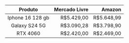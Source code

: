 | Produto | Mercado Livre | Amazon | 
|:---:|---:|---:|
| Iphone 16 128 gb | R$5.429,00 | R$5.648,99 | 
| Galaxy S24 5G | R$3.090,28 | R$3.798,90 | 
| RTX 4060 | R$2.420,00 | R$2.469,00